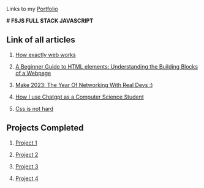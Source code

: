 Links to my [Portfolio](https://sourabhbhatt.netlify.app/)

**# FSJS FULL STACK JAVASCRIPT**

## Link of all articles

1. [How exactly web works](https://sourbhatt.hashnode.dev/)

2. [A Beginner Guide to HTML elements: Understanding the Building Blocks of a Webpage](https://sourbhatt.hashnode.dev/a-beginner-guide-to-html-elements-understanding-the-building-blocks-of-a-webpage)

3. [Make 2023: The Year Of Networking With Real Devs :)](https://sourbhatt.hashnode.dev/make-2023-the-year-of-networking-with-real-devs)

4. [How I use Chatgpt as a Computer Science Student](https://sourbhatt.hashnode.dev/how-i-use-chatgpt-as-a-computer-science-student)

5. [Css is not hard](https://hashnode.sourabhbhatt)

## Projects Completed

1. [Project 1](https://melodic-jalebi-20706f.netlify.app/)

2. [Project 2](https://lively-donut-5e6544.netlify.app/)

3. [Project 3](https://aesthetic-mooncake-a4a4da.netlify.app/)

4. [Project 4](https://luxury-faloodeh-fab21a.netlify.app/)

